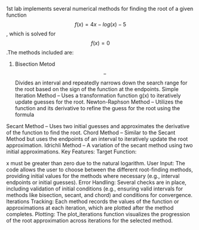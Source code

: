 1st lab implements several numerical methods for finding the root of a given function $$f(x)=4x-log(x)-5$$, which is solved for $$f(x)=0$$.The methods included are:
1. Bisection Metod $$-$$ Divides an interval and repeatedly narrows down the search range for the root based on the sign of the function at the endpoints.
Simple Iteration Method – Uses a transformation function 
g(x) to iteratively update guesses for the root.
Newton-Raphson Method – Utilizes the function and its derivative to refine the guess for the root using the formula 

Secant Method – Uses two initial guesses and approximates the derivative of the function to find the root.
Chord Method – Similar to the Secant Method but uses the endpoints of an interval to iteratively update the root approximation.
Idrichli Method – A variation of the secant method using two initial approximations.
Key Features:
Target Function: 

x must be greater than zero due to the natural logarithm.
User Input: The code allows the user to choose between the different root-finding methods, providing initial values for the methods where necessary (e.g., interval endpoints or initial guesses).
Error Handling: Several checks are in place, including validation of initial conditions (e.g., ensuring valid intervals for methods like bisection, secant, and chord) and conditions for convergence.
Iterations Tracking: Each method records the values of the function or approximations at each iteration, which are plotted after the method completes.
Plotting: The plot_iterations function visualizes the progression of the root approximation across iterations for the selected method.
